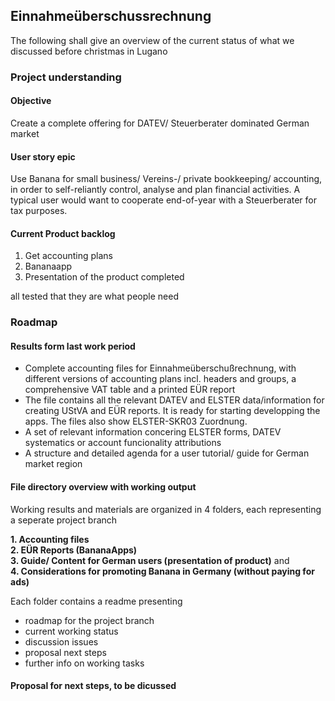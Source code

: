 ## Einnahmeüberschussrechnung

The following shall give an overview of the current status of what we discussed before christmas in Lugano

### Project understanding

#### Objective
Create a complete offering for DATEV/ Steuerberater dominated German market  

#### User story epic
Use Banana for small business/ Vereins-/ private bookkeeping/ accounting, in order to self-reliantly control, analyse and plan financial activities. A typical user would want to cooperate end-of-year with a Steuerberater for tax purposes.  

#### Current Product backlog
1. Get accounting plans
2. Bananaapp
3. Presentation of the product completed  

all tested that they are what people need

### Roadmap

#### Results form last work period
* Complete accounting files for Einnahmeüberschußrechnung, with different versions of accounting plans incl. headers and groups, a comprehensive VAT table and a printed EÜR report
* The file contains all the relevant DATEV and ELSTER data/information for creating UStVA and EÜR reports. It is ready for starting developping the apps. The files also show ELSTER-SKR03 Zuordnung.
* A set of relevant information concering ELSTER forms, DATEV systematics or account funcionality attributions
* A structure and detailed agenda for a user tutorial/ guide for German market region

#### File directory overview with working output

Working results and materials are organized in 4 folders, each representing a seperate project branch

**1. Accounting files**      
**2. EÜR Reports (BananaApps)**      
**3. Guide/ Content for German users (presentation of product)** and       
**4. Considerations for promoting Banana in Germany (without paying for ads)**   

Each folder contains a readme presenting

* roadmap for the project branch
* current working status
* discussion issues
* proposal next steps
* further info on working tasks

#### Proposal for next steps, to be dicussed




